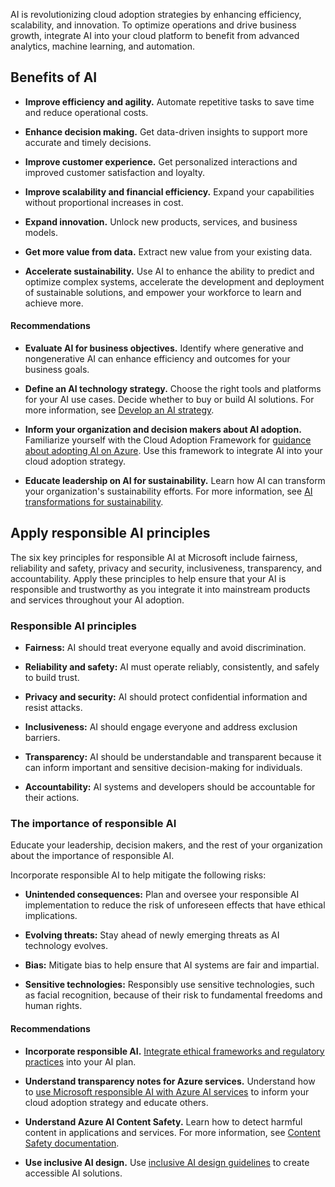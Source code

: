 AI is revolutionizing cloud adoption strategies by enhancing efficiency, scalability, and innovation. To optimize operations and drive business growth, integrate AI into your cloud platform to benefit from advanced analytics, machine learning, and automation.

## Benefits of AI

- **Improve efficiency and agility.** Automate repetitive tasks to save time and reduce operational costs.

- **Enhance decision making.** Get data-driven insights to support more accurate and timely decisions.
- **Improve customer experience.** Get personalized interactions and improved customer satisfaction and loyalty.
- **Improve scalability and financial efficiency.** Expand your capabilities without proportional increases in cost.
- **Expand innovation.** Unlock new products, services, and business models.
- **Get more value from data.** Extract new value from your existing data.
- **Accelerate sustainability.** Use AI to enhance the ability to predict and optimize complex systems, accelerate the development and deployment of sustainable solutions, and empower your workforce to learn and achieve more.

#### Recommendations

- **Evaluate AI for business objectives.** Identify where generative and nongenerative AI can enhance efficiency and outcomes for your business goals.

- **Define an AI technology strategy.** Choose the right tools and platforms for your AI use cases. Decide whether to buy or build AI solutions. For more information, see [Develop an AI strategy](/azure/cloud-adoption-framework/scenarios/ai/strategy).
- **Inform your organization and decision makers about AI adoption.** Familiarize yourself with the Cloud Adoption Framework for [guidance about adopting AI on Azure](/azure/cloud-adoption-framework/scenarios/ai/). Use this framework to integrate AI into your cloud adoption strategy.
- **Educate leadership on AI for sustainability.** Learn how AI can transform your organization's sustainability efforts. For more information, see [AI transformations for sustainability](https://blogs.microsoft.com/on-the-issues/2025/01/16/ai-transformations-for-sustainability/).

## Apply responsible AI principles

The six key principles for responsible AI at Microsoft include fairness, reliability and safety, privacy and security, inclusiveness, transparency, and accountability. Apply these principles to help ensure that your AI is responsible and trustworthy as you integrate it into mainstream products and services throughout your AI adoption.

### Responsible AI principles

- **Fairness:** AI should treat everyone equally and avoid discrimination.

- **Reliability and safety:** AI must operate reliably, consistently, and safely to build trust.
- **Privacy and security:** AI should protect confidential information and resist attacks.
- **Inclusiveness:** AI should engage everyone and address exclusion barriers.
- **Transparency:** AI should be understandable and transparent because it can inform important and sensitive decision-making for individuals.
- **Accountability:** AI systems and developers should be accountable for their actions.

### The importance of responsible AI

Educate your leadership, decision makers, and the rest of your organization about the importance of responsible AI.

Incorporate responsible AI to help mitigate the following risks:

- **Unintended consequences:** Plan and oversee your responsible AI implementation to reduce the risk of unforeseen effects that have ethical implications.

- **Evolving threats:** Stay ahead of newly emerging threats as AI technology evolves.
- **Bias:** Mitigate bias to help ensure that AI systems are fair and impartial.
- **Sensitive technologies:** Responsibly use sensitive technologies, such as facial recognition, because of their risk to fundamental freedoms and human rights.

#### Recommendations

- **Incorporate responsible AI.** [Integrate ethical frameworks and regulatory practices](/azure/cloud-adoption-framework/scenarios/ai/plan#implement-responsible-ai) into your AI plan.

- **Understand transparency notes for Azure services.** Understand how to [use Microsoft responsible AI with Azure AI services](/azure/ai-services/responsible-use-of-ai-overview) to inform your cloud adoption strategy and educate others.
- **Understand Azure AI Content Safety.** Learn how to detect harmful content in applications and services. For more information, see [Content Safety documentation](/azure/ai-services/content-safety/).
- **Use inclusive AI design.** Use [inclusive AI design guidelines](https://inclusive.microsoft.design/tools-and-activities/InPursuitofInclusiveAI.pdf) to create accessible AI solutions.

